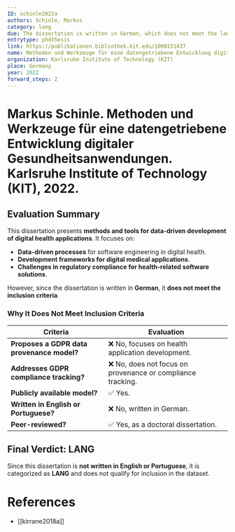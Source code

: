 ```yaml
---
ID: schinle2022a
authors: Schinle, Markus
category: lang
due: The dissertation is written in German, which does not meet the language requirements (English or Portuguese).
entrytype: phdthesis
link: https://publikationen.bibliothek.kit.edu/1000151437
name: Methoden und Werkzeuge für eine datengetriebene Entwicklung digitaler Gesundheitsanwendungen
organization: Karlsruhe Institute of Technology (KIT)
place: Germany
year: 2022
forward_steps: 2
---
```

# Markus Schinle. Methoden und Werkzeuge für eine datengetriebene Entwicklung digitaler Gesundheitsanwendungen. Karlsruhe Institute of Technology (KIT), 2022.

## Evaluation Summary

This dissertation presents **methods and tools for data-driven development of digital health applications**. It focuses on:

- **Data-driven processes** for software engineering in digital health.
- **Development frameworks for digital medical applications**.
- **Challenges in regulatory compliance for health-related software solutions**.

However, since the dissertation is written in **German**, it **does not meet the inclusion criteria**.

### **Why It Does Not Meet Inclusion Criteria**

| **Criteria** | **Evaluation** |
|-------------|---------------|
| **Proposes a GDPR data provenance model?** | ❌ No, focuses on health application development. |
| **Addresses GDPR compliance tracking?** | ❌ No, does not focus on provenance or compliance tracking. |
| **Publicly available model?** | ✅ Yes. |
| **Written in English or Portuguese?** | ❌ No, written in German. |
| **Peer-reviewed?** | ✅ Yes, as a doctoral dissertation. |

## **Final Verdict: LANG**

Since this dissertation is **not written in English or Portuguese**, it is categorized as **LANG** and does not qualify for inclusion in the dataset.

# References

- [[kirrane2018a]]